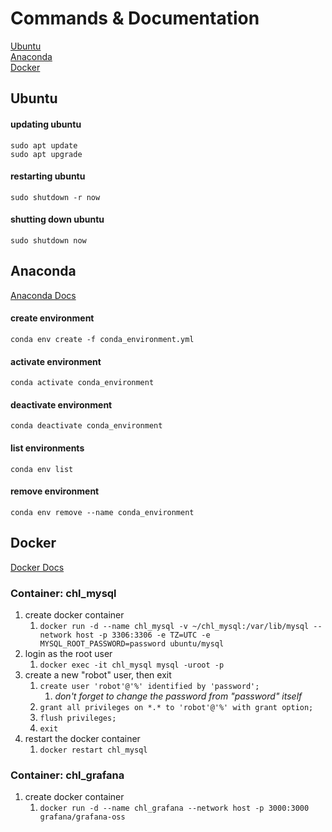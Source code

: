 # Commands & Documentation

[Ubuntu](#Ubuntu)  
[Anaconda](#Anaconda)  
[Docker](#Docker)  

## Ubuntu

#### updating ubuntu
`sudo apt update`  
`sudo apt upgrade`  

#### restarting ubuntu  
`sudo shutdown -r now`  

#### shutting down ubuntu
`sudo shutdown now`

## Anaconda
[Anaconda Docs](https://docs.conda.io/projects/conda/en/latest/index.html)

#### create environment
`conda env create -f conda_environment.yml`

#### activate environment
`conda activate conda_environment`

#### deactivate environment
`conda deactivate conda_environment`

#### list environments
`conda env list`

#### remove environment
`conda env remove --name conda_environment`

## Docker  
[Docker Docs](https://docs.docker.com/engine/reference/commandline/docker/) 

### Container: chl_mysql
1) create docker container 
   1) `docker run -d --name chl_mysql -v ~/chl_mysql:/var/lib/mysql --network host -p 3306:3306 -e TZ=UTC -e MYSQL_ROOT_PASSWORD=password ubuntu/mysql`
2) login as the root user
   1) `docker exec -it chl_mysql mysql -uroot -p`
3) create a new "robot" user, then exit
   1) `create user 'robot'@'%' identified by 'password';`
      1) *don't forget to change the password from "password" itself*
   2) `grant all privileges on *.* to 'robot'@'%' with grant option;`
   3) `flush privileges;`
   4) `exit`
4) restart the docker container
   1) `docker restart chl_mysql`

### Container: chl_grafana
1) create docker container
   1) `docker run -d --name chl_grafana --network host -p 3000:3000 grafana/grafana-oss`
